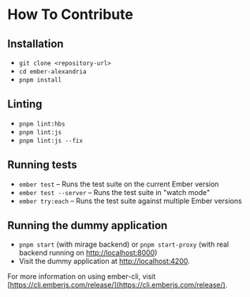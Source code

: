 # How To Contribute

## Installation

* `git clone <repository-url>`
* `cd ember-alexandria`
* `pnpm install`

## Linting

* `pnpm lint:hbs`
* `pnpm lint:js`
* `pnpm lint:js --fix`

## Running tests

* `ember test` – Runs the test suite on the current Ember version
* `ember test --server` – Runs the test suite in "watch mode"
* `ember try:each` – Runs the test suite against multiple Ember versions

## Running the dummy application

* `pnpm start` (with mirage backend) or `pnpm start-proxy` (with real backend running on [http://localhost:8000](http://localhost:8000))
* Visit the dummy application at [http://localhost:4200](http://localhost:4200).

For more information on using ember-cli, visit [https://cli.emberjs.com/release/](https://cli.emberjs.com/release/).
